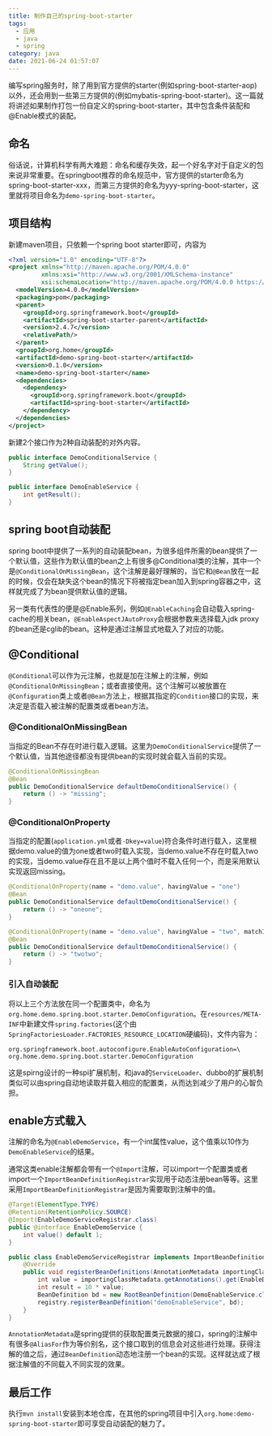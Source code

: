 ```yaml
---
title: 制作自己的spring-boot-starter
tags:
  - 应用
  - java
  - spring
category: java
date: 2021-06-24 01:57:07
---
```


编写spring服务时，除了用到官方提供的starter(例如spring-boot-starter-aop)以外，还会用到一些第三方提供的(例如mybatis-spring-boot-starter)。这一篇就将讲述如果制作打包一份自定义的spring-boot-starter，其中包含条件装配和@Enable模式的装配。

<!-- more -->

## 命名

俗话说，计算机科学有两大难题：命名和缓存失效，起一个好名字对于自定义的包来说非常重要。在springboot推荐的命名规范中，官方提供的starter命名为spring-boot-starter-xxx，而第三方提供的命名为yyy-spring-boot-starter，这里就将项目命名为`demo-spring-boot-starter`。

## 项目结构

新建maven项目，只依赖一个spring boot starter即可，内容为

```xml
<?xml version="1.0" encoding="UTF-8"?>
<project xmlns="http://maven.apache.org/POM/4.0.0"
         xmlns:xsi="http://www.w3.org/2001/XMLSchema-instance"
         xsi:schemaLocation="http://maven.apache.org/POM/4.0.0 https://maven.apache.org/xsd/maven-4.0.0.xsd">
  <modelVersion>4.0.0</modelVersion>
  <packaging>pom</packaging>
  <parent>
    <groupId>org.springframework.boot</groupId>
    <artifactId>spring-boot-starter-parent</artifactId>
    <version>2.4.7</version>
    <relativePath/>
  </parent>
  <groupId>org.home</groupId>
  <artifactId>demo-spring-boot-starter</artifactId>
  <version>0.1.0</version>
  <name>demo-spring-boot-starter</name>
  <dependencies>
    <dependency>
      <groupId>org.springframework.boot</groupId>
      <artifactId>spring-boot-starter</artifactId>
    </dependency>
  </dependencies>
</project>
```

新建2个接口作为2种自动装配的对外内容。

```java
public interface DemoConditionalService {
    String getValue();
}

public interface DemoEnableService {
    int getResult();
}
```

## spring boot自动装配

spring boot中提供了一系列的自动装配bean，为很多组件所需的bean提供了一个默认值，这些作为默认值的bean之上有很多@Conditional类的注解，其中一个是`@ConditionalOnMissingBean`，这个注解是最好理解的，当它和`@Bean`放在一起的时候，仅会在缺失这个bean的情况下将被指定bean加入到spring容器之中，这样就完成了为bean提供默认值的逻辑。

另一类有代表性的便是@Enable系列，例如`@EnableCaching`会自动载入spring-cache的相关bean，`@EnableAspectJAutoProxy`会根据参数来选择载入jdk proxy的bean还是cglib的bean。这种是通过注解显式地载入了对应的功能。

## @Conditional

`@Conditional`可以作为元注解，也就是加在注解上的注解，例如`@ConditionalOnMissingBean`；或者直接使用。这个注解可以被放置在`@Configuration`类上或者`@Bean`方法上，根据其指定的`Condition`接口的实现，来决定是否载入被注解的配置类或者bean方法。

### @ConditionalOnMissingBean

当指定的Bean不存在时进行载入逻辑。这里为`DemoConditionalService`提供了一个默认值，当其他途径都没有提供bean的实现时就会载入当前的实现。

```java
@ConditionalOnMissingBean
@Bean
public DemoConditionalService defaultDemoConditionalService() {
    return () -> "missing";
}
```

### @ConditionalOnProperty

当指定的配置(`application.yml`或者`-Dkey=value`)符合条件时进行载入，这里根据demo.value的值为one或者two时载入实现，当demo.value不存在时载入two的实现，当demo.value存在且不是以上两个值时不载入任何一个，而是采用默认实现返回missing。

```java
@ConditionalOnProperty(name = "demo.value", havingValue = "one")
@Bean
public DemoConditionalService defaultDemoConditionalService() {
    return () -> "oneone";
}

@ConditionalOnProperty(name = "demo.value", havingValue = "two", matchIfMissing = true)
@Bean
public DemoConditionalService defaultDemoConditionalService() {
    return () -> "twotwo";
}
```

### 引入自动装配

将以上三个方法放在同一个配置类中，命名为`org.home.demo.spring.boot.starter.DemoConfiguration`。在`resources/META-INF`中新建文件`spring.factories`(这个由`SpringFactoriesLoader.FACTORIES_RESOURCE_LOCATION`硬编码)，文件内容为：

```
org.springframework.boot.autoconfigure.EnableAutoConfiguration=\
org.home.demo.spring.boot.starter.DemoConfiguration
```

这是spirng设计的一种spi扩展机制，和java的`ServiceLoader`、dubbo的扩展机制类似可以由spring自动地读取并载入相应的配置类，从而达到减少了用户的心智负担。

## enable方式载入

注解的命名为`@EnableDemoService`，有一个int属性value，这个值乘以10作为`DemoEnableService`的结果。

通常这类enable注解都会带有一个`@Import`注解，可以import一个配置类或者import一个`ImportBeanDefinitionRegistrar`实现用于动态注册bean等等。这里采用`ImportBeanDefinitionRegistrar`是因为需要取到注解中的值。

```java
@Target(ElementType.TYPE)
@Retention(RetentionPolicy.SOURCE)
@Import(EnableDemoServiceRegistrar.class)
public @interface EnableDemoService {
    int value() default 1;
}

public class EnableDemoServiceRegistrar implements ImportBeanDefinitionRegistrar {
    @Override
    public void registerBeanDefinitions(AnnotationMetadata importingClassMetadata, BeanDefinitionRegistry registry) {
        int value = importingClassMetadata.getAnnotations().get(EnableDemoService.class).getInt("value");
        int result = 10 * value;
        BeanDefinition bd = new RootBeanDefinition(DemoEnableService.class, () -> () -> result);
        registry.registerBeanDefinition("demoEnableService", bd);
    }
}

```

`AnnotationMetadata`是spring提供的获取配置类元数据的接口，spring的注解中有很多`@AliasFor`作为等价别名，这个接口取到的信息会对这些进行处理。获得注解的值之后，通过`BeanDefinition`动态地注册一个bean的实现。这样就达成了根据注解值的不同载入不同实现的效果。

## 最后工作

执行`mvn install`安装到本地仓库，在其他的spring项目中引入`org.home:demo-spring-boot-starter`即可享受自动装配的魅力了。
